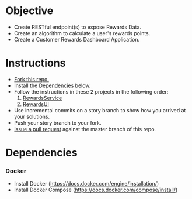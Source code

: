 # Objective
* Create RESTful endpoint(s) to expose Rewards Data.
* Create an algorithm to calculate a user's rewards points.
* Create a Customer Rewards Dashboard Application.

# Instructions
* [Fork this repo.](https://help.github.com/articles/fork-a-repo/)
* Install the [Dependencies](#dependencies) below.
* Follow the instructions in these 2 projects in the following order:
    1. [RewardsService](https://github.com/URBN-Interview/platform-services-python-test/tree/master/source/RewardsService)
    2. [RewardsUI](https://github.com/URBN-Interview/platform-services-python-test/tree/master/source/RewardsService)
* Use incremental commits on a story branch to show how you arrived at your solutions.
* Push your story branch to your fork.
* [Issue a pull request](https://help.github.com/articles/using-pull-requests/) against the master branch of this repo.

# Dependencies
### Docker
* Install Docker (https://docs.docker.com/engine/installation/)
* Install Docker Compose (https://docs.docker.com/compose/install/)
